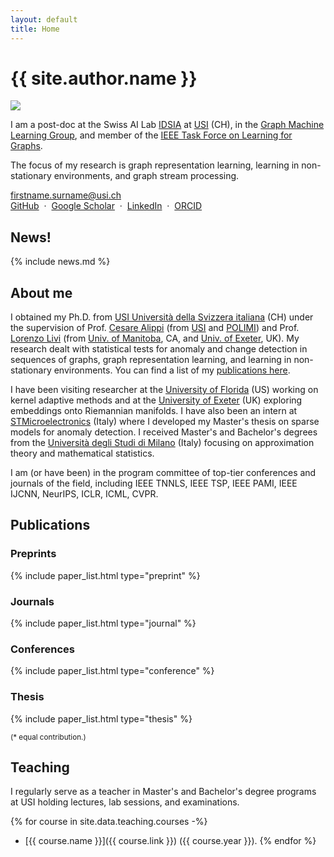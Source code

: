 ```yaml
---
layout: default
title: Home
---
```


<h1 class="landing-title">{{ site.author.name }}</h1>
<div class="profile-container">
  <img src="{{ site.baseurl }}/images/zambon_d.jpg" class="profile-floated"/>
  <p class="profile-text">
    I am a post-doc at the Swiss AI Lab <a href="https://idsia.ch">IDSIA</a> at <a href="https://usi.ch">USI</a> (CH), in the <a href="https://gmlg.ch">Graph Machine Learning Group</a>, and member of the <a href="https://www.learning4graphs.org">IEEE Task Force on Learning for Graphs</a>.
  </p>
  <p class="profile-text">
    The focus of my research is graph representation learning, learning in non-stationary environments, and graph stream processing.
  </p>
  <p class="profile-text">
<a href="mailto:firstname.surname@usi.ch"><i class="fa fa-envelope"></i> firstname.surname@usi.ch</a>
<br/>
<a href="{{ site.author.github }}"><i class="fa fa-github"></i> GitHub</a>
&nbsp;&middot;&nbsp;
<a href="{{ site.author.google_scholar }}"><i class="ai ai-google-scholar"></i> Google Scholar</a>
&nbsp;&middot;&nbsp;
<a href="{{ site.author.linkedin }}"><i class="fa fa-linkedin"></i> LinkedIn</a>
&nbsp;&middot;&nbsp;
<a href="{{ site.author.orcid }}"><i class="ai ai-orcid"></i> ORCID</a>
  </p>
  <div class="profile-clear"></div>
</div>


## News!

{% include news.md %}



## About me


I obtained my Ph.D. <i class="fa fa-graduation-cap"></i> from [USI Università della Svizzera italiana](http://inf.usi.ch) (CH) under the supervision of Prof. [Cesare Alippi](https://alippi.faculty.polimi.it/) (from [USI](http://inf.usi.ch) and [POLIMI](https://www.deib.polimi.it/eng/home-page)) and Prof. [Lorenzo Livi](https://sites.google.com/site/lorenzlivi/) (from [Univ. of Manitoba](https://sci.umanitoba.ca/cs/), CA, and [Univ. of Exeter](http://emps.exeter.ac.uk/), UK).
My research dealt with statistical tests for anomaly and change detection in sequences of graphs, graph representation learning, and learning in non-stationary environments. You can find a list of my [publications here](#publications).

I have been visiting researcher at the [University of Florida](http://www.cnel.ufl.edu/) (US) working on kernel adaptive methods and at the [University of Exeter](http://emps.exeter.ac.uk/) (UK) exploring embeddings onto Riemannian manifolds. I have also been an intern at [STMicroelectronics](https://www.st.com) (Italy) where I developed my Master's thesis on sparse models for anomaly detection. 
I received Master's and Bachelor's degrees from the [Università degli Studi di Milano](http://www.matematica.unimi.it/ecm/home) (Italy) focusing on approximation theory and mathematical statistics.

I am (or have been) in the program committee of top-tier conferences and journals of the field, including IEEE TNNLS, IEEE TSP, IEEE PAMI, IEEE IJCNN, NeurIPS, ICLR, ICML, CVPR.


## Publications

### Preprints

{% include paper_list.html type="preprint" %}

### Journals

{% include paper_list.html type="journal" %}

### Conferences

{% include paper_list.html type="conference" %}

### Thesis

{% include paper_list.html type="thesis" %}

<small>(\* equal contribution.)</small>


## Teaching 

I regularly serve as a teacher in Master's and Bachelor's degree programs at USI holding lectures, lab sessions, and examinations.   

{% for course in site.data.teaching.courses -%}
- [{{ course.name }}]({{ course.link }}) ({{ course.year }}). 
{% endfor %}

